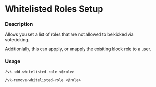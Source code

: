 # Whitelisted Roles Setup

### Description

Allows you set a list of roles that are not allowed to be kicked via votekicking.

Additionlally, this can appply, or unapply the exisiting block role to a user.

### Usage

`/vk-add-whitelisted-role <@role>`

`/vk-remove-whitelisted-role <@role>`